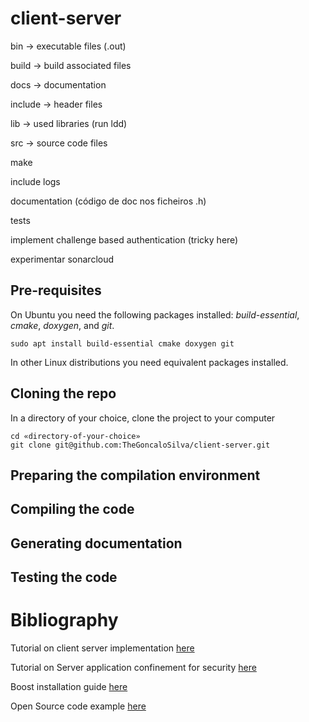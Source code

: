 # client-server

bin -> executable files (.out)

build -> build associated files

docs -> documentation

include -> header files

lib -> used libraries (run ldd)

src -> source code files

make

include logs

documentation (código de doc nos ficheiros .h)

tests

implement challenge based authentication (tricky here)

experimentar sonarcloud

## Pre-requisites

On Ubuntu you need the following packages installed:
_build-essential_, _cmake_, _doxygen_, and _git_.

```
sudo apt install build-essential cmake doxygen git
```

In other Linux distributions you need equivalent packages installed.

## Cloning the repo

In a directory of your choice, clone the project to your computer

```
cd «directory-of-your-choice»
git clone git@github.com:TheGoncaloSilva/client-server.git
```

## Preparing the compilation environment

## Compiling the code

## Generating documentation

## Testing the code

# Bibliography

Tutorial on client server implementation [here](https://www.bogotobogo.com/cplusplus/sockets_server_client.php)

Tutorial on Server application confinement for security [here](https://sweet.ua.pt/jpbarraca/course/sio-2223/lab-linux/)

Boost installation guide [here](https://www.boost.org/doc/libs/1_66_0/more/getting_started/unix-variants.html)

Open Source code example [here](https://github.com/iamazeem/TcpClientServerApp)
